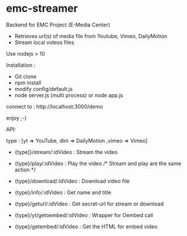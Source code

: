 # emc-streamer

Backend for EMC Project (E-Media Center)
- Retrieves url(s) of media file from Youtube, Vimeo, DailyMotion
- Stream local videos files

Use nodejs > 10

Installation :

- Git clone
- npm install
- modify config/default.js
- node server.js (multi process) or node app.js

connect to : http://localhost:3000/demo

enjoy ;-)


API:

type : [yt => YouTube, dlm => DailyMotion ,vimeo => Vimeo]

- {type]}/stream/:idVideo :        Stream the video
- {type}/play/:idVideo    :        Play the video   /* Stream and play are the same action */

- {type}/download/:idVideo :       Download video file
- {type}/info/:idVideo :           Get name and title
- {type}/geturl/:idVideo :         Get secret-url for stream or download
- {type}/yt/getoembed/:idVideo :   Wrapper for Oembed call
- {type}/getembed/:idVideo :       Get the HTML for embed video
